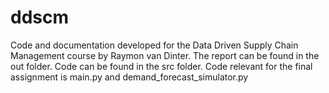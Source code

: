 # ddscm
Code and documentation developed for the Data Driven Supply Chain Management course by Raymon van Dinter.
The report can be found in the out folder.
Code can be found in the src folder. Code relevant for the final assignment is main.py and demand_forecast_simulator.py
